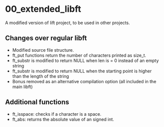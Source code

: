 # 00_extended_libft
A modified version of lift project, to be used in other projects.

## Changes over regular libft
- Modified source file structure.
- ft_put functions return the number of characters printed as size_t.
- ft_substr is modified to return NULL when len is = 0 instead of an empty string
- ft_substr is modified to return NULL when the starting point is higher than the length of the string
- Bonus removed as an alternative compilation option (all included in the main libft)

## Additional functions
- ft_isspace: checks if a character is a space.
- ft_abs: returns the absolute value of an signed int.